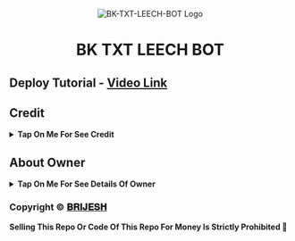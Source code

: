 <p align="center">
  <img src=" " alt="BK-TXT-LEECH-BOT Logo">
</p>
<h1 align="center">
 BK TXT LEECH BOT
</h1>

## Deploy Tutorial - [Video Link](https://youtu.be/l1u3C_F79QE)

## Credit

<b><details><summary>Tap On Me For See Credit</summary>

💝 Credit Goes To [ 𝐁𝐑𝐈𝐉𝐄𝐒𝐇 ](https://t.me/+qutXY5xbN0I4OWY1) So Don't Forgot To Give Credit

💖 And Thank You So Much To All Who Help In This Journey 💕

Copyright ©️ [𝐁𝐑𝐈𝐉𝐄𝐒𝐇](https://t.me/+qutXY5xbN0I4OWY1)

</b>
</details>

## About Owner 

<b><details><summary>Tap On Me For See Details Of Owner</summary>

- YouTube Channel : [𝐁𝐑𝐈𝐉𝐄𝐒𝐇]( https://youtube.com/@bk_classes_28?si=LppV-Qb811VQh2uU)
- Telegram Channel : [𝐁𝐑𝐈𝐉𝐄𝐒𝐇]( https://t.me/+qutXY5xbN0I4OWY1)
- Contact Link : [𝐁𝐑𝐈𝐉𝐄𝐒𝐇]( t.me/Oye_brijesh)
- Instagram Id Link : [𝐁𝐑𝐈𝐉𝐄𝐒𝐇]( )

</b>
</details>


### Copyright ©️ [𝐁𝐑𝐈𝐉𝐄𝐒𝐇]( https://youtube.com/@bk_classes_28?si=LppV-Qb811VQh2uU )

<b>Selling This Repo Or Code Of This Repo For Money Is Strictly Prohibited 🚫</b>

